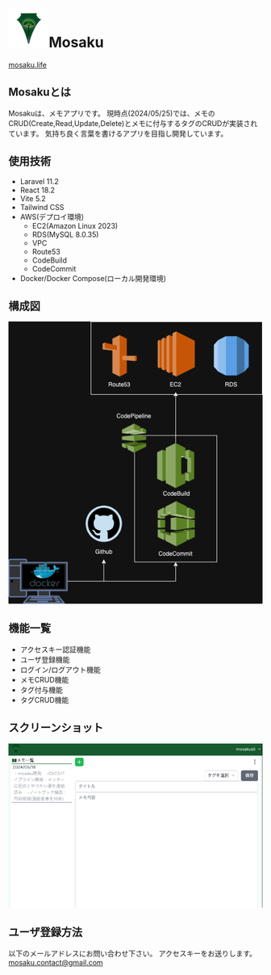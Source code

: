 
# <img src="./public/images/logo.png" style="height:80px">Mosaku 
<a href="https://mosaku.life">mosaku.life</a>

## Mosakuとは

Mosakuは、メモアプリです。
現時点(2024/05/25)では、メモのCRUD(Create,Read,Update,Delete)とメモに付与するタグのCRUDが実装されています。
気持ち良く言葉を書けるアプリを目指し開発しています。

## 使用技術

- Laravel 11.2
- React 18.2
- Vite 5.2
- Tailwind CSS
- AWS(デプロイ環境)
    - EC2(Amazon Linux 2023)
    - RDS(MySQL 8.0.35)
    - VPC
    - Route53
    - CodeBuild
    - CodeCommit
- Docker/Docker Compose(ローカル開発環境)

## 構成図
<img src="./README_diagram.png">

## 機能一覧

- アクセスキー認証機能
- ユーザ登録機能
- ログイン/ログアウト機能
- メモCRUD機能
- タグ付与機能
- タグCRUD機能

## スクリーンショット
<img src="./README_screenshot.png">

## ユーザ登録方法
以下のメールアドレスにお問い合わせ下さい。
アクセスキーをお送りします。
mosaku.contact@gmail.com